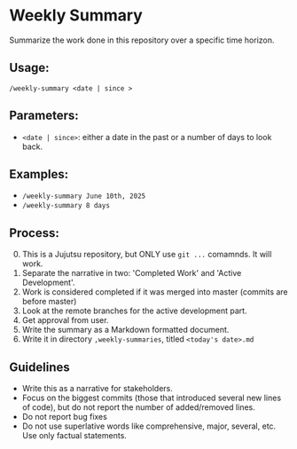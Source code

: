 # Weekly Summary

Summarize the work done in this repository over a specific time horizon.

## Usage:
`/weekly-summary <date | since >`

## Parameters:
- `<date | since>`: either a date in the past or a number of days to look back.

## Examples:
- `/weekly-summary June 10th, 2025`
- `/weekly-summary 8 days`

## Process:
0. This is a Jujutsu repository, but ONLY use `git ...` comamnds. It will work.
2. Separate the narrative in two: 'Completed Work' and 'Active Development'.
3. Work is considered completed if it was merged into master (commits are
   before master)
4. Look at the remote branches for the active development part.
5. Get approval from user.
6. Write the summary as a Markdown formatted document.
7. Write it in directory `,weekly-summaries`, titled `<today's date>.md`

## Guidelines
- Write this as a narrative for stakeholders.
- Focus on the biggest commits (those that introduced several new lines of
  code), but do not report the number of added/removed lines.
- Do not report bug fixes
- Do not use superlative words like comprehensive, major, several, etc. Use
  only factual statements.
